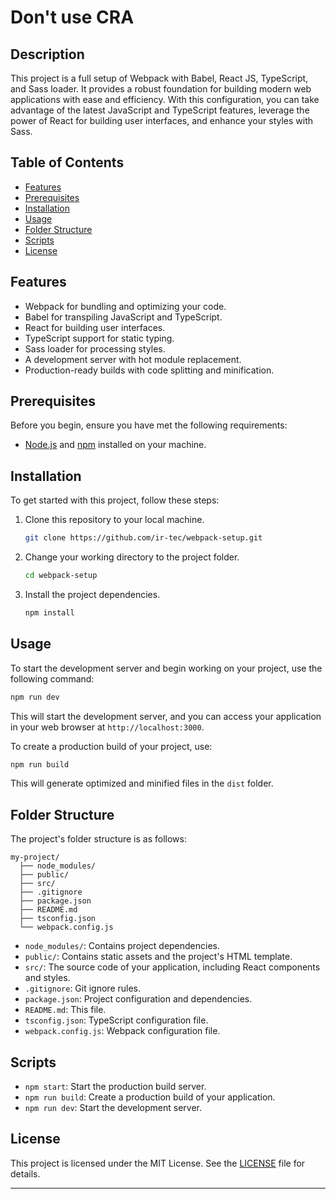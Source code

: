 # Don't use CRA

## Description

This project is a full setup of Webpack with Babel, React JS, TypeScript, and Sass loader. It provides a robust foundation for building modern web applications with ease and efficiency. With this configuration, you can take advantage of the latest JavaScript and TypeScript features, leverage the power of React for building user interfaces, and enhance your styles with Sass.

## Table of Contents

- [Features](#features)
- [Prerequisites](#prerequisites)
- [Installation](#installation)
- [Usage](#usage)
- [Folder Structure](#folder-structure)
- [Scripts](#scripts)
- [License](#license)

## Features

- Webpack for bundling and optimizing your code.
- Babel for transpiling JavaScript and TypeScript.
- React for building user interfaces.
- TypeScript support for static typing.
- Sass loader for processing styles.
- A development server with hot module replacement.
- Production-ready builds with code splitting and minification.

## Prerequisites

Before you begin, ensure you have met the following requirements:

- [Node.js](https://nodejs.org/) and [npm](https://www.npmjs.com/) installed on your machine.

## Installation

To get started with this project, follow these steps:

1. Clone this repository to your local machine.

   ```bash
   git clone https://github.com/ir-tec/webpack-setup.git
   ```

2. Change your working directory to the project folder.

   ```bash
   cd webpack-setup
   ```

3. Install the project dependencies.

   ```bash
   npm install
   ```

## Usage

To start the development server and begin working on your project, use the following command:

```bash
npm run dev
```

This will start the development server, and you can access your application in your web browser at `http://localhost:3000`.

To create a production build of your project, use:

```bash
npm run build
```

This will generate optimized and minified files in the `dist` folder.



## Folder Structure

The project's folder structure is as follows:

```
my-project/
  ├── node_modules/
  ├── public/
  ├── src/
  ├── .gitignore
  ├── package.json
  ├── README.md
  ├── tsconfig.json
  └── webpack.config.js
```

- `node_modules/`: Contains project dependencies.
- `public/`: Contains static assets and the project's HTML template.
- `src/`: The source code of your application, including React components and styles.
- `.gitignore`: Git ignore rules.
- `package.json`: Project configuration and dependencies.
- `README.md`: This file.
- `tsconfig.json`: TypeScript configuration file.
- `webpack.config.js`: Webpack configuration file.

## Scripts

- `npm start`: Start the production build server.
- `npm run build`: Create a production build of your application.
- `npm run dev`: Start the development server.

## License

This project is licensed under the MIT License. See the [LICENSE](LICENSE) file for details.

---
